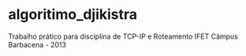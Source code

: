 algoritimo_djikistra
====================

Trabalho prático para disciplina de TCP-IP e Roteamento
IFET Câmpus Barbacena - 2013
